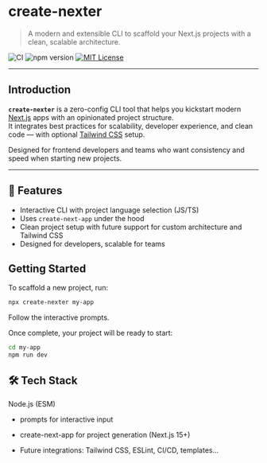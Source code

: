 # create-nexter

> A modern and extensible CLI to scaffold your Next.js projects with a clean, scalable architecture.


![CI](https://github.com/msz-tech/create-nexter/actions/workflows/ci.yml/badge.svg)
![npm version](https://img.shields.io/badge/npm-coming--soon-lightgrey?style=flat-square)
[![MIT License](https://img.shields.io/badge/license-MIT-blue.svg?style=flat-square)](LICENSE)

---

## Introduction

**`create-nexter`** is a zero-config CLI tool that helps you kickstart modern [Next.js](https://nextjs.org/) apps with an opinionated project structure.  
It integrates best practices for scalability, developer experience, and clean code — with optional [Tailwind CSS](https://tailwindcss.com/) setup.

Designed for frontend developers and teams who want consistency and speed when starting new projects.

---

## 🚀 Features

- Interactive CLI with project language selection (JS/TS)
- Uses `create-next-app` under the hood
- Clean project setup with future support for custom architecture and Tailwind CSS
- Designed for developers, scalable for teams



## Getting Started

To scaffold a new project, run:

```bash
npx create-nexter my-app
```

Follow the interactive prompts.

Once complete, your project will be ready to start:
```bash
cd my-app
npm run dev
```
## 🛠 Tech Stack
Node.js (ESM)

- prompts for interactive input

- create-next-app for project generation (Next.js 15+)

- Future integrations: Tailwind CSS, ESLint, CI/CD, templates...